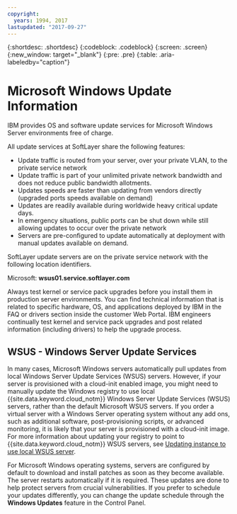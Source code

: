 ```yaml
---
copyright:
  years: 1994, 2017
lastupdated: "2017-09-27"
---
```


{:shortdesc: .shortdesc}
{:codeblock: .codeblock}
{:screen: .screen}
{:new_window: target="_blank"}
{:pre: .pre}
{:table: .aria-labeledby="caption"}

# Microsoft Windows Update Information
IBM provides OS and software update services for Microsoft Windows Server environments free of charge.

All update services at SoftLayer share the following features:
* Update traffic is routed from your server, over your private VLAN, to the private service network
* Update traffic is part of your unlimited private network bandwidth and does not reduce public bandwidth allotments.
* Updates speeds are faster than updating from vendors directly (upgraded ports speeds available on demand)
* Updates are readily available during worldwide heavy critical update days.
* In emergency situations, public ports can be shut down while still allowing updates to occur over the private network
* Servers are pre-configured to update automatically at deployment with manual updates available on demand.


SoftLayer update servers are on the private service network with the following location identifiers.

Microsoft: **wsus01.service.softlayer.com**

Always test kernel or service pack upgrades before you install them in production server environments. You can find technical information that is related to specific hardware, OS, and applications deployed by IBM in the FAQ or drivers section inside the customer Web Portal. IBM engineers continually test kernel and service pack upgrades and post related information (including drivers) to help the upgrade process.


## WSUS - Windows Server Update Services

In many cases, Microsoft Windows servers automatically pull updates from local Windows Server Update Services (WSUS) servers. However, if your server is provisioned with a cloud-init enabled image, you might need to manually update the Windows registry to use local {{site.data.keyword.cloud_notm}} Windows Server Update Services (WSUS) servers, rather than the default Microsoft WSUS servers. If you order a virtual server with a Windows Server operating system without any add ons, such as additional software, post-provisioning scripts, or advanced monitoring, it is likely that your server is provisioned with a cloud-init image. For more information about updating your registry to point to {{site.data.keyword.cloud_notm}} WSUS servers, see [Updating instance to use local WSUS server](local-wsus.html).

For Microsoft Windows operating systems, servers are configured by default to download and install patches as soon as they become available. The server restarts automatically if it is required. These updates are done to help protect servers from crucial vulnerabilities. If you prefer to schedule your updates differently, you can change the update schedule through the **Windows Updates** feature in the Control Panel.
